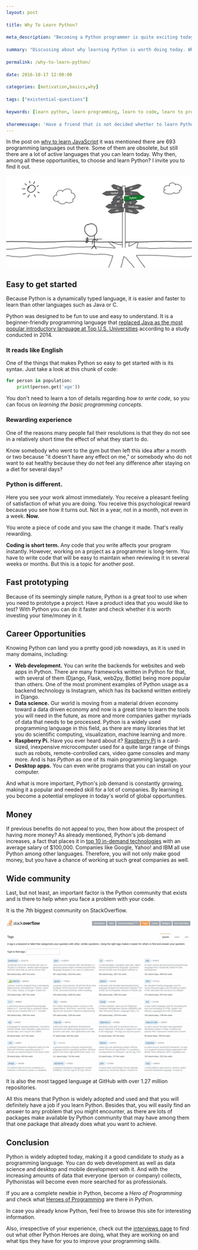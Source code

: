 ```yaml
---
layout: post

title: Why To Learn Python?

meta_description: "Becoming a Python programmer is quite exciting today, as you can work on numerous projects in many domains and can bring a real impact. It's easy, popular and ..."

summary: "Discussing about why learning Python is worth doing today. What are the benefits and opportunities for those who want to ..."

permalink: /why-to-learn-python/

date: 2016-10-17 12:00:00

categories: [motivation,basics,why]

tags: ["existential-questions"]

keywords: [learn python, learn programming, learn to code, learn to program, python]

sharemessage: 'Have a friend that is not decided whether to learn Python or want to persuade someone to do this? Share this article with others to back up your point of view!'
---
```


In the post on [why to learn JavaScript](/why-to-learn-javascript/) it was mentioned there are 693 programming languages out there. Some of them are obsolete, but still there are a lot of active languages that you can learn today. Why then, among all these opportunities, to choose and learn Python? I invite you to find it out.

!["Learn Python" sign](/assets/images/2016/09/signs-python.png)

## Easy to get started

Because Python is a dynamically typed language, it is easier and faster to learn than other languages such as Java or C.

Python was designed to be fun to use and easy to understand. It is a beginner-friendly programming language that [replaced Java as the most popular introductory language at Top U.S. Universities](http://cacm.acm.org/blogs/blog-cacm/176450-python-is-now-the-most-popular-introductory-teaching-language-at-top-u-s-universities/fulltext) according to a study conducted in 2014.

### It reads like English

One of the things that makes Python so easy to get started with is its syntax. Just take a look at this chunk of code:

```python
for person in population:
    print(person.get('age'))
```

You don't need to learn a ton of details regarding _how to write code,_ so you can focus on _learning the basic programming concepts._ 

### Rewarding experience

One of the reasons many people fail their resolutions is that they do not see in a relatively short time the effect of what they start to do. 

Know somebody who went to the gym but then left this idea after a month or two because "it doesn't have any effect on me," or somebody who do not want to eat healthy because they do not feel any difference after staying on a diet for several days?

<div class="center">
<h3>Python is different. </h3>
</div>

Here you see your work almost immediately. You receive a pleasant feeling of satisfaction of what you are doing. You receive this psychological reward because you see how it turns out. Not in a year, not in a month, not even in a week. **Now.**

You wrote a piece of code and you saw the change it made. That's really rewarding.

**Coding is short term.** Any code that you write affects your program instantly. However, working on a project as a programmer is long-term. You have to write code that will be easy to maintain when reviewing it in several weeks or months. But this is a topic for another post.

## Fast prototyping

Because of its seemingly simple nature, Python is a great tool to use when you need to prototype a project. Have a product idea that you would like to test? With Python you can do it faster and check whether it is worth investing your time/money in it.

## Career Opportunities

Knowing Python can land you a pretty good job nowadays, as it is used in many domains, including: 

- **Web development.** You can write the backends for websites and web apps in Python. There are many frameworks written in Python for that, with several of them (Django, Flask, web2py, Bottle) being more popular than others. One of the most prominent examples of Python usage as a backend technology is Instagram, which has its backend written entirely in Django.
- **Data science.** Our world is moving from a material driven economy toward a data driven economy and now is a great time to learn the tools you will need in the future, as more and more companies gather myriads of data that needs to be processed. Python is a widely used programming language in this field, as there are many libraries that let you do scientific computing, visualization, machine learning and more.
- **Raspberry Pi.** Have you ever heard about it? [Raspberry Pi](https://www.raspberrypi.org/help/faqs/#introWhatIs) is a card-sized, inexpensive microcomputer used for a quite large range of things such as robots, remote-controlled cars, video game consoles and many more. And is has _Python_ as one of its main programming language.
- **Desktop apps.** You can even write programs that you can install on your computer.

And what is more important, Python's job demand is constantly growing, making it a popular and needed skill for a lot of companies. By learning it you become a potential employee in today's world of global opportunities.

## Money

If previous benefits do not appeal to you, then how about the prospect of having more money? As already mentioned, Python's job demand increases, a fact that places it in [top 10 in-demand technologies](https://www.sitepoint.com/best-programming-language-learn-2015-job-demand-salaries/) with an average salary of $100,000. Companies like Google, Yahoo! and IBM all use Python among other languages. Therefore, you will not only make good money, but you have a chance of working at such great companies as well.

## Wide community

Last, but not least, an important factor is the Python community that exists and is there to help when you face a problem with your code.

It is the 7th biggest community on StackOverflow.

![Python tag on StackOverflow](/assets/images/2016/09/javascript-stackoverflow.png)

It is also the most tagged language at GitHub with over 1.27 million repositories.

All this means that Python is widely adopted and used and that you will definitely have a job if you learn Python. Besides that, you will easily find an answer to any problem that you might encounter, as there are lots of packages make available by Python community that may have among them that one package that already does what you want to achieve.

## Conclusion

Python is widely adopted today, making it a good candidate to study as a programming language. You can do web development as well as data science and desktop and mobile development with it. And with the increasing amounts of data that everyone (person or company) collects, Pythonistas will become even more searched for as professionals.

If you are a complete newbie in Python, become a _Hero of Programming_ and check what [Heroes of Programming](/heroes-of-programming/) are there in Python.

In case you already know Python, feel free to browse this site for interesting information.

Also, irrespective of your experience, check out the [interviews page](/interviews/) to find out what other Python Heroes are doing, what they are working on and what tips they have for you to improve your programming skills.